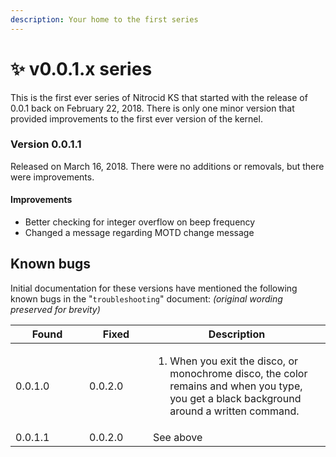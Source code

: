 ```yaml
---
description: Your home to the first series
---
```


# ✨ v0.0.1.x series

This is the first ever series of Nitrocid KS that started with the release of 0.0.1 back on February 22, 2018. There is only one minor version that provided improvements to the first ever version of the kernel.

### Version 0.0.1.1

Released on March 16, 2018. There were no additions or removals, but there were improvements.

#### Improvements

* Better checking for integer overflow on beep frequency
* Changed a message regarding MOTD change message

## Known bugs

Initial documentation for these versions have mentioned the following known bugs in the "`troubleshooting`" document: _(original wording preserved for brevity)_

<table><thead><tr><th width="102">Found</th><th width="86">Fixed</th><th>Description</th></tr></thead><tbody><tr><td>0.0.1.0</td><td>0.0.2.0</td><td><ol><li>When you exit the disco, or monochrome disco, the color remains and when you type, you get a black background around a written command.</li></ol></td></tr><tr><td>0.0.1.1</td><td>0.0.2.0</td><td>See above</td></tr></tbody></table>
